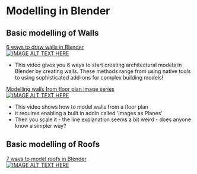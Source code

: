 # Modelling in Blender

## Basic modelling of Walls
[6 ways to draw walls in Blender](https://www.youtube.com/watch?v=Cunh57XjRv4&ab_channel=TheCGEssentials)<br>
[![IMAGE ALT TEXT HERE](https://img.youtube.com/vi/Cunh57XjRv4/0.jpg)](https://www.youtube.com/watch?v=Cunh57XjRv4)

* This video gives you 6 ways to start creating architectural models in Blender by creating walls. These methods range from using native tools to using sophisticated add-ons for complex building models!

[Modelling walls from floor plan image series](https://www.youtube.com/watch?v=Xb4ddBuiTU0&ab_channel=TheCGEssentials)<br>
[![IMAGE ALT TEXT HERE](https://img.youtube.com/vi/Xb4ddBuiTU0/0.jpg)](https://www.youtube.com/watch?v=Cunh57XjRv4)
* This video shows how to model walls from a floor plan
* it requires enabling a built in addin called 'Images as Planes'
* Then you scale it - the line explanation seems a bit weird - does anyone know a simpler way?

## Basic modelling of Roofs
[7 ways to model roofs in Blender](https://www.youtube.com/watch?v=Pcb-BBeGt8w)<br>
[![IMAGE ALT TEXT HERE](https://img.youtube.com/vi/Pcb-BBeGt8w/0.jpg)](https://www.youtube.com/watch?v=Pcb-BBeGt8w)
